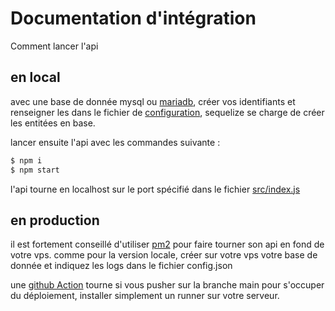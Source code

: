 # Documentation d'intégration

Comment lancer l'api

## en local

avec une base de donnée mysql ou [mariadb](https://www.mariadbtutorial.com/getting-started/install-mariadb/), créer vos identifiants et renseigner les dans le fichier de [configuration](../config/config.json), sequelize se charge de créer les entitées en base.

lancer ensuite l'api avec les commandes suivante :

```bash
$ npm i
$ npm start
```

l'api tourne en localhost sur le port spécifié dans le fichier [src/index.js](../src/index.js)

## en production

il est fortement conseillé d'utiliser [pm2](https://pm2.keymetrics.io/) pour faire tourner son api en fond de votre vps. comme pour la version locale, créer sur votre vps votre base de donnée et indiquez les logs dans le fichier config.json

une [github Action](../.github/workflows/node.js.yml) tourne si vous pusher sur la branche main pour s'occuper du déploiement, installer simplement un runner sur votre serveur.
